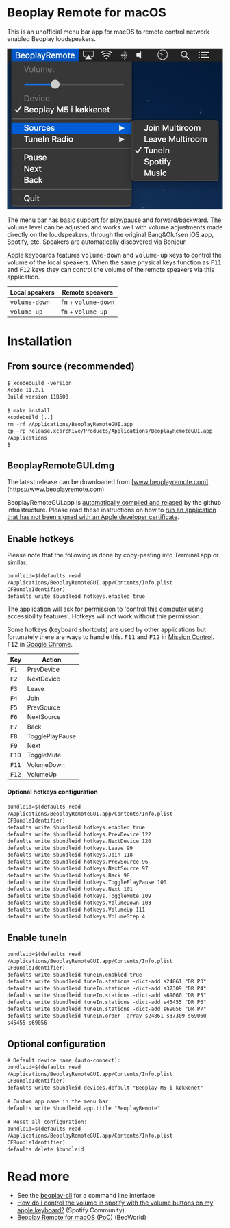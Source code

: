 # Beoplay Remote for macOS

This is an unofficial menu bar app for macOS to remote control network enabled Beoplay loudspeakers.

![Screenshot](./screenshot.jpg)

The menu bar has basic support for play/pause and forward/backward. The volume level can be adjusted and works well with volume adjustments made directly on the loudspeakers, through the original Bang&Olufsen iOS app, Spotify, etc. Speakers are automatically discovered via Bonjour.



Apple keyboards features <kbd>volume-down</kbd> and <kbd>volume-up</kbd> keys to control the volume of the local speakers. When the same physical keys function as <kbd>F11</kbd> and <kbd>F12</kbd> keys they can control the volume of the remote speakers via this application.

| Local speakers           | Remote speakers                        |
| ------------------------ | -------------------------------------- |
| <kbd>volume-down</kbd>   | <kbd>fn</kbd> + <kbd>volume-down</kbd> |
| <kbd>volume-up</kbd>     | <kbd>fn</kbd> + <kbd>volume-up</kbd>   |



# Installation

## From source (recommended)
```
$ xcodebuild -version
Xcode 11.2.1
Build version 11B500

$ make install
xcodebuild [..]
rm -rf /Applications/BeoplayRemoteGUI.app
cp -rp Release.xcarchive/Products/Applications/BeoplayRemoteGUI.app /Applications
$
```

## BeoplayRemoteGUI.dmg

The latest release can be downloaded from [www.beoplayremote.com](https://www.beoplayremote.com)

BeoplayRemoteGUI.app is [automatically compiled and relased](https://github.com/tlk/beoplay-macos-remote-gui/blob/master/.github/workflows/release.yml) by the github infrastructure. Please read these instructions on how to [run an application that has not been signed with an Apple developer certificate](https://support.apple.com/guide/mac-help/open-a-mac-app-from-an-unidentified-developer-mh40616/mac).


## Enable hotkeys
Please note that the following is done by copy-pasting into Terminal.app or similar.
```
bundleid=$(defaults read /Applications/BeoplayRemoteGUI.app/Contents/Info.plist CFBundleIdentifier)
defaults write $bundleid hotkeys.enabled true
```
The application will ask for permission to 'control this computer using accessibility features'. Hotkeys will not work without this permission.

Some hotkeys (keyboard shortcuts) are used by other applications but fortunately there are ways to handle this. <kbd>F11</kbd> and <kbd>F12</kbd> in [Mission Control](https://apple.stackexchange.com/a/110528). <kbd>F12</kbd> in [Google Chrome](https://chrome.google.com/webstore/detail/disable-f12/kpfnljnhmfhomajodmlepkcoflmbjiaf).

| Key            | Action           |
| -------------- | ---------------- |
| <kbd>F1 </kbd> | PrevDevice       |
| <kbd>F2 </kbd> | NextDevice       |
| <kbd>F3 </kbd> | Leave            |
| <kbd>F4 </kbd> | Join             |
| <kbd>F5 </kbd> | PrevSource       |
| <kbd>F6 </kbd> | NextSource       |
| <kbd>F7 </kbd> | Back             |
| <kbd>F8 </kbd> | TogglePlayPause  |
| <kbd>F9 </kbd> | Next             |
| <kbd>F10</kbd> | ToggleMute       |
| <kbd>F11</kbd> | VolumeDown       |
| <kbd>F12</kbd> | VolumeUp         |


#### Optional hotkeys configuration
```
bundleid=$(defaults read /Applications/BeoplayRemoteGUI.app/Contents/Info.plist CFBundleIdentifier)
defaults write $bundleid hotkeys.enabled true
defaults write $bundleid hotkeys.PrevDevice 122
defaults write $bundleid hotkeys.NextDevice 120
defaults write $bundleid hotkeys.Leave 99
defaults write $bundleid hotkeys.Join 118
defaults write $bundleid hotkeys.PrevSource 96
defaults write $bundleid hotkeys.NextSource 97
defaults write $bundleid hotkeys.Back 98
defaults write $bundleid hotkeys.TogglePlayPause 100
defaults write $bundleid hotkeys.Next 101
defaults write $bundleid hotkeys.ToggleMute 109
defaults write $bundleid hotkeys.VolumeDown 103
defaults write $bundleid hotkeys.VolumeUp 111
defaults write $bundleid hotkeys.VolumeStep 4
```



## Enable tuneIn
```
bundleid=$(defaults read /Applications/BeoplayRemoteGUI.app/Contents/Info.plist CFBundleIdentifier)
defaults write $bundleid tuneIn.enabled true
defaults write $bundleid tuneIn.stations -dict-add s24861 "DR P3"
defaults write $bundleid tuneIn.stations -dict-add s37309 "DR P4"
defaults write $bundleid tuneIn.stations -dict-add s69060 "DR P5"
defaults write $bundleid tuneIn.stations -dict-add s45455 "DR P6"
defaults write $bundleid tuneIn.stations -dict-add s69056 "DR P7"
defaults write $bundleid tuneIn.order -array s24861 s37309 s69060 s45455 s69056
```

## Optional configuration
```
# Default device name (auto-connect):
bundleid=$(defaults read /Applications/BeoplayRemoteGUI.app/Contents/Info.plist CFBundleIdentifier)
defaults write $bundleid devices.default "Beoplay M5 i køkkenet"

# Custom app name in the menu bar:
defaults write $bundleid app.title "BeoplayRemote"

# Reset all configuration:
bundleid=$(defaults read /Applications/BeoplayRemoteGUI.app/Contents/Info.plist CFBundleIdentifier)
defaults delete $bundleid
```

# Read more
* See the [beoplay-cli](https://github.com/tlk/beoplay-macos-remote-cli) for a command line interface
* [How do I control the volume in spotify with the volume buttons on my apple keyboard?](https://community.spotify.com/t5/Desktop-Mac/How-do-I-control-the-volume-in-spotify-with-the-volume-buttons/m-p/4726068) (Spotify Community)
* [Beoplay Remote for macOS (PoC)](https://forum.beoworld.org/forums/t/37724.aspx) (BeoWorld)
